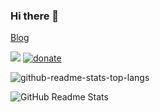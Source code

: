 ### Hi there 👋 

[Blog](https://shiyiya.github.io/)

![](https://visitor-badge.glitch.me/badge?page_id=shiyiya.visitor-badge)
[![donate](https://img.shields.io/badge/$-donate-ff69b4.svg)](https://paypal.me/ShiYiYa)
[![]()](https://img.shields.io/endpoint?url=...&style=...)

![github-readme-stats-top-langs](https://github-readme-stats.vercel.app/api/top-langs/?username=shiyiya&layout=compact&hide_title=true)

![GitHub Readme Stats](https://github-readme-stats.vercel.app/api?username=shiyiya&show_icons=true&hide_title=true)

<!-- <img align="center" style="width: 100%; height: 22vh" src="https://readme.app.surmon.me/api/render?template_id=github-top-languages&props.username=shiyiya"></img> -->

